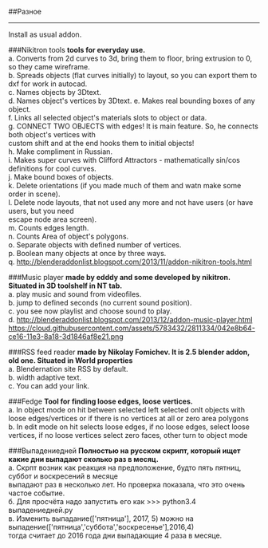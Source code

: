 ##Разное
______________

 Install as usual addon.

###Nikitron tools
  __tools for everyday use.__    
    a. Converts from 2d curves to 3d, bring them to floor, bring extrusion to 0, so they came wireframe.    
    b. Spreads objects (flat curves initially) to layout, so you can export them to dxf for work in autocad.    
    c. Names objects by 3Dtext.    
    d. Names object's vertices by 3Dtext.
    e. Makes real bounding boxes of any object.    
    f. Links all selected object's materials slots to object or data.    
    g. CONNECT TWO OBJECTS with edges! It is main feature. So, he connects both object's vertices with     
        custom shift and at the end hooks them to initial objects!    
    h. Make compliment in Russian.    
    i. Makes super curves with Clifford Attractors - mathematically sin/cos definitions for cool curves.    
    j. Make bound boxes of objects.    
    k. Delete orientations (if you made much of them and watn make some order in scene).    
    l. Delete node layouts, that not used any more and not have users (or have users, but you need     
        escape node area screen).    
    m. Counts edges length.    
    n. Counts Area of object's polygons.    
    o. Separate objects with defined number of vertices.    
    p. Boolean many objects at once by three ways.    
    q. http://blenderaddonlist.blogspot.com/2013/11/addon-nikitron-tools.html    

###Music player 
  __made by edddy and some developed by nikitron. Situated in 3D toolshelf in NT tab.__    
    a. play music and sound from videofiles.    
    b. jump to defined seconds (no current sound position).    
    c. you see now playlist and choose sound to play.    
    d. http://blenderaddonlist.blogspot.com/2013/12/addon-music-player.html    
    https://cloud.githubusercontent.com/assets/5783432/2811334/042e8b64-ce16-11e3-8a18-3d1846af8e21.png    

###RSS feed reader 
  __made by Nikolay Fomichev. It is 2.5 blender addon, old one. Situated in World properties__    
    a. Blendernation site RSS by default.     
    b. width adaptive text.    
    c. You can add your link.    

###Fedge
  __Tool for finding loose edges, loose vertices.__     
    a. In object mode on hit between selected left selected onlt objects with loose edges/vertices or if there is no vertices at all or zero area polygons    
    b. In edit mode on hit selects loose edges, if no loose edges, select loose vertices, if no loose vertices select zero faces, other turn to object mode    

###Выпадениедней
  __Полностью на русском скрипт, который ищет какие дни выпадают сколько раз в месяц.__     
    а. Скрпт возник как реакция на предположение, будто пять пятниц, суббот и воскресений в месяце     
        выпадают раз в несколько лет. Но проверка показала, что это очень частое событие.    
    б. Для просчёта надо запустить его как >>> python3.4 выпадениедней.py    
    в. Изменить выпадание(['пятница'], 2017, 5) можно на выпадение(['пятница','суббота','воскресенье'],2016,4)    
        тогда считает до 2016 года дни выпадающие 4 раза в месяце.    
